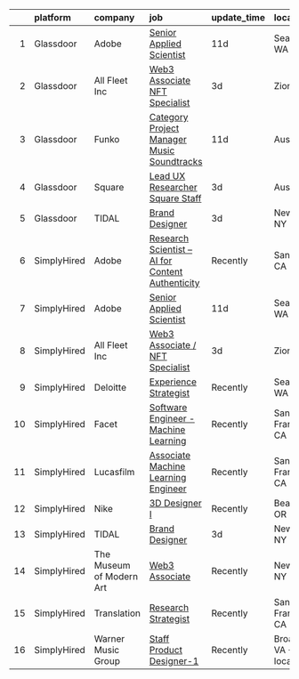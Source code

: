 

|    | platform    | company                  | job                                                                                                                                                                                                                                                                                                                                                                                                                                                                                                                                                                                                                                                                                                                                                                                                                                                                                    | update_time   | location                 |
|---:|:------------|:-------------------------|:---------------------------------------------------------------------------------------------------------------------------------------------------------------------------------------------------------------------------------------------------------------------------------------------------------------------------------------------------------------------------------------------------------------------------------------------------------------------------------------------------------------------------------------------------------------------------------------------------------------------------------------------------------------------------------------------------------------------------------------------------------------------------------------------------------------------------------------------------------------------------------------|:--------------|:-------------------------|
|  1 | Glassdoor   | Adobe                    | [Senior Applied Scientist](https://www.glassdoor.com/partner/jobListing.htm?pos=103&ao=1136043&s=58&guid=00000181ec05eb1ca94d286524ac654d&src=GD_JOB_AD&t=SR&vt=w&cs=1_6c793533&cb=1657522219971&jobListingId=1007970888949&jrtk=3-0-1g7m0bqqckf2m801-1g7m0bqqri4kn800-618e503be2a85313-)                                                                                                                                                                                                                                                                                                                                                                                                                                                                                                                                                                                              | 11d           | Seattle, WA              |
|  2 | Glassdoor   | All Fleet Inc            | [Web3 Associate   NFT Specialist](https://www.glassdoor.com/partner/jobListing.htm?pos=101&ao=1110586&s=58&guid=00000181ec05eb1ca94d286524ac654d&src=GD_JOB_AD&t=SR&vt=w&ea=1&cs=1_90995be8&cb=1657522219971&jobListingId=1007990811083&cpc=2CAED5C921A5F994&jrtk=3-0-1g7m0bqqckf2m801-1g7m0bqqri4kn800-0ed09dea353dd073--6NYlbfkN0AtlW_omU2Xx3W-19HQ_drmTKCWebiHnmA5lS5PDL5G8byyb_cVqG1a5cUmTcwFafQ3qhOZ60w2v3j4Pa4rkUt6EdvziXUDip5jwSVdhurbiWmgDmbNHN71DjmC1h-YEYyICTAHoIxzAFhxhzl_bJoEk5heshHaBve2sorqhXtW4yNvnxu7d-JmpZdaiM1Qy8qCopT3024uG5ze254nHRzuupByNPei1DFwQ0OXM-SsLHOQCqjxUIh6EcP3RFO-v4C86pf2ogF9_GbZMVBG6Xx7EqWKAoO068nIxOwIQWizg3CpL0UWFA5no65ihO5VAR9wO6cylrkIq6DMV4FfLkxNKrgqrs15v-lSz8NGOQ64V3-s0bDrqRZM93SN0to7OfqSB0WRBFddaNAYxLMx4NTtB9OVt2Ie1TU7mE3fV3RBgVcwIuoQoGR-BkHRVTLC_taN2JT90qJnvAi5lQb2sZZ78qlnaF4s_x8XJLxuCrs1iNw_b_OCXd4juAxjclNec_J3f4QWPxKDcA%3D%3D) | 3d            | Zion, IL                 |
|  3 | Glassdoor   | Funko                    | [Category Project Manager  Music Soundtracks](https://www.glassdoor.com/partner/jobListing.htm?pos=105&ao=1136043&s=58&guid=00000181ec05eb1ca94d286524ac654d&src=GD_JOB_AD&t=SR&vt=w&cs=1_a7388f8d&cb=1657522219971&jobListingId=1007971644591&jrtk=3-0-1g7m0bqqckf2m801-1g7m0bqqri4kn800-7586e8b6f4749655-)                                                                                                                                                                                                                                                                                                                                                                                                                                                                                                                                                                           | 11d           | Austin, TX               |
|  4 | Glassdoor   | Square                   | [Lead UX Researcher  Square Staff](https://www.glassdoor.com/partner/jobListing.htm?pos=104&ao=1136043&s=58&guid=00000181ec05eb1ca94d286524ac654d&src=GD_JOB_AD&t=SR&vt=w&cs=1_3bbc641b&cb=1657522219971&jobListingId=1007991680517&jrtk=3-0-1g7m0bqqckf2m801-1g7m0bqqri4kn800-492af57a66ea053e-)                                                                                                                                                                                                                                                                                                                                                                                                                                                                                                                                                                                      | 3d            | Austin, TX               |
|  5 | Glassdoor   | TIDAL                    | [Brand Designer](https://www.glassdoor.com/partner/jobListing.htm?pos=102&ao=1136043&s=58&guid=00000181ec05eb1ca94d286524ac654d&src=GD_JOB_AD&t=SR&vt=w&cs=1_48607749&cb=1657522219971&jobListingId=1007991684188&jrtk=3-0-1g7m0bqqckf2m801-1g7m0bqqri4kn800-34481a920c14f864-)                                                                                                                                                                                                                                                                                                                                                                                                                                                                                                                                                                                                        | 3d            | New York, NY             |
|  6 | SimplyHired | Adobe                    | [Research Scientist – AI for Content Authenticity](https://www.simplyhired.com/job/sHB9V-ER0zPVYgbqHVudXt99S-g9K09ZGD1KyeFfKQG5rn1JaTWF8Q?q=generative+artist)                                                                                                                                                                                                                                                                                                                                                                                                                                                                                                                                                                                                                                                                                                                         | Recently      | San Jose, CA             |
|  7 | SimplyHired | Adobe                    | [Senior Applied Scientist](https://www.simplyhired.com/job/73C76XomKx1noB5AiXfbQn9gdQwX6WUFhKq18KWeiR_zBSGlUhxZBg?q=generative+artist)                                                                                                                                                                                                                                                                                                                                                                                                                                                                                                                                                                                                                                                                                                                                                 | 11d           | Seattle, WA              |
|  8 | SimplyHired | All Fleet Inc            | [Web3 Associate / NFT Specialist](https://www.simplyhired.com/job/KXxsgDuQK7dooy1MtXvyeI-zqqLiYLDi03RzSO0yILEXcXjdQ3M9Vg?q=generative+artist)                                                                                                                                                                                                                                                                                                                                                                                                                                                                                                                                                                                                                                                                                                                                          | 3d            | Zion, IL                 |
|  9 | SimplyHired | Deloitte                 | [Experience Strategist](https://www.simplyhired.com/job/_ZuuZtWNZ-4Niw0aqjuVXaHIqfj5_OIuV8vjp0ds2jSSsf3A2aGS2w?q=generative+artist)                                                                                                                                                                                                                                                                                                                                                                                                                                                                                                                                                                                                                                                                                                                                                    | Recently      | Seattle, WA              |
| 10 | SimplyHired | Facet                    | [Software Engineer - Machine Learning](https://www.simplyhired.com/job/rRl7LpYqGiIowLAwzbrNzMgXtXTFbKgtp-z9fo66PKEqX4Q6nYlO_w?q=generative+artist)                                                                                                                                                                                                                                                                                                                                                                                                                                                                                                                                                                                                                                                                                                                                     | Recently      | San Francisco, CA        |
| 11 | SimplyHired | Lucasfilm                | [Associate Machine Learning Engineer](https://www.simplyhired.com/job/XJTtzorP-cvC9W-T4C3Nbsj0BMgIlQp6ZwvKdhPLZqUll3uPYTuIAQ?q=generative+artist)                                                                                                                                                                                                                                                                                                                                                                                                                                                                                                                                                                                                                                                                                                                                      | Recently      | San Francisco, CA        |
| 12 | SimplyHired | Nike                     | [3D Designer I](https://www.simplyhired.com/job/VIQl9bidPdjdl0kOo8f4Xb6lk-Uf1P7aGtvTl07Ays0ZyFkZ8ibgWA?q=generative+artist)                                                                                                                                                                                                                                                                                                                                                                                                                                                                                                                                                                                                                                                                                                                                                            | Recently      | Beaverton, OR            |
| 13 | SimplyHired | TIDAL                    | [Brand Designer](https://www.simplyhired.com/job/W4F8mdim2I5jInCUJhr_gyMHF65JeVCq2EE-ZrG4F3e8irRd3_ZE9A?q=generative+artist)                                                                                                                                                                                                                                                                                                                                                                                                                                                                                                                                                                                                                                                                                                                                                           | 3d            | New York, NY             |
| 14 | SimplyHired | The Museum of Modern Art | [Web3 Associate](https://www.simplyhired.com/job/YuKI2tqG1D95R1pZjD5X4TDL5EorwMNgW-VnZr6KMSpp97UaGBSgSg?q=generative+artist)                                                                                                                                                                                                                                                                                                                                                                                                                                                                                                                                                                                                                                                                                                                                                           | Recently      | New York, NY             |
| 15 | SimplyHired | Translation              | [Research Strategist](https://www.simplyhired.com/job/QhlNO6tzMwLs37zg_ddKmO4yszqOHywEf52ejSJjLxlJv-xSNn1VpQ?q=generative+artist)                                                                                                                                                                                                                                                                                                                                                                                                                                                                                                                                                                                                                                                                                                                                                      | Recently      | San Francisco, CA        |
| 16 | SimplyHired | Warner Music Group       | [Staff Product Designer-1](https://www.simplyhired.com/job/Rx3QVpdtMgRFeZ_Jq3WKPJJ7jLDegkvmHHZuGX1n-oprxs58NT_p3g?q=generative+artist)                                                                                                                                                                                                                                                                                                                                                                                                                                                                                                                                                                                                                                                                                                                                                 | Recently      | Broadway, VA +1 location |